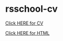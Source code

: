 
# rsschool-cv

[Click HERE for CV](https://vusyy.github.io/rsschool-cv/cv)

[Click HERE for HTML](https://vusyy.github.io/rsschool-cv/)